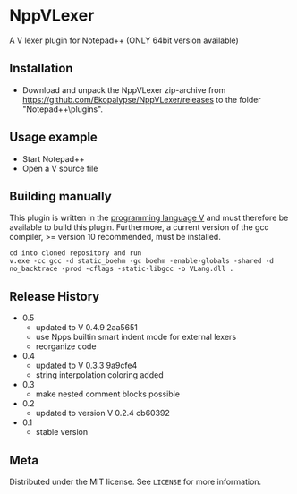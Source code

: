 # NppVLexer
A V lexer plugin for Notepad++ (ONLY 64bit version available)

## Installation

- Download and unpack the NppVLexer zip-archive from https://github.com/Ekopalypse/NppVLexer/releases to the folder "Notepad++\plugins".


## Usage example

- Start Notepad++
- Open a V source file


## Building manually

This plugin is written in the [programming language V](https://github.com/vlang/v) and must therefore be available to build this plugin.
Furthermore, a current version of the gcc compiler, >= version 10 recommended, must be installed.


```
cd into cloned repository and run
v.exe -cc gcc -d static_boehm -gc boehm -enable-globals -shared -d no_backtrace -prod -cflags -static-libgcc -o VLang.dll .
```


## Release History
* 0.5
	* updated to V  0.4.9 2aa5651
    * use Npps builtin smart indent mode for external lexers
    * reorganize code
* 0.4
	* updated to V 0.3.3 9a9cfe4
	* string interpolation coloring added
* 0.3
	* make nested comment blocks possible
* 0.2
	* updated to version V 0.2.4 cb60392
* 0.1
	* stable version

## Meta

Distributed under the MIT license. See ``LICENSE`` for more information.
